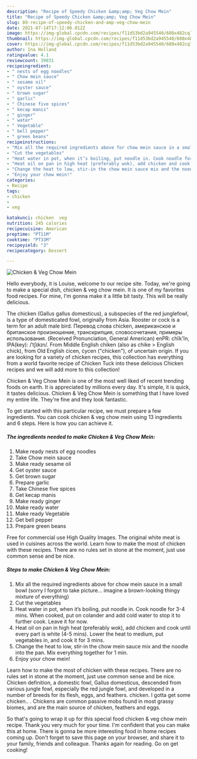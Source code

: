 ```yaml
---
description: "Recipe of Speedy Chicken &amp;amp; Veg Chow Mein"
title: "Recipe of Speedy Chicken &amp;amp; Veg Chow Mein"
slug: 89-recipe-of-speedy-chicken-and-amp-veg-chow-mein
date: 2021-07-14T17:12:06.012Z
image: https://img-global.cpcdn.com/recipes/f11d53bd2a945540/680x482cq70/chicken-veg-chow-mein-recipe-main-photo.jpg
thumbnail: https://img-global.cpcdn.com/recipes/f11d53bd2a945540/680x482cq70/chicken-veg-chow-mein-recipe-main-photo.jpg
cover: https://img-global.cpcdn.com/recipes/f11d53bd2a945540/680x482cq70/chicken-veg-chow-mein-recipe-main-photo.jpg
author: Ina Holland
ratingvalue: 4.1
reviewcount: 39831
recipeingredient:
- " nests of egg noodles"
- " Chow mein sauce"
- " sesame oil"
- " oyster sauce"
- " brown sugar"
- " garlic"
- " Chinese five spices"
- " kecap manis"
- " ginger"
- " water"
- " Vegetable"
- " bell pepper"
- " green beans"
recipeinstructions:
- "Mix all the required ingredients above for chow mein sauce in a small bowl (sorry I forgot to take picture... imagine a brown-looking thingy mixture of everything)"
- "Cut the vegetables"
- "Heat water in pot, when it’s boiling, put noodle in. Cook noodle for 3-4 mins. When cooked, put on colander and add cold water to stop it to further cook. Leave it for now."
- "Heat oil on pan in high heat (preferably wok), add chicken and cook until every part is white (4-5 mins). Lower the heat to medium, put vegetables in, and cook it for 3 mins."
- "Change the heat to low, stir-in the chow mein sauce mix and the noodle into the pan. Mix everything together for 1 min."
- "Enjoy your chow mein!"
categories:
- Recipe
tags:
- chicken
- 
- veg

katakunci: chicken  veg 
nutrition: 245 calories
recipecuisine: American
preptime: "PT11M"
cooktime: "PT33M"
recipeyield: "3"
recipecategory: Dessert

---
```



![Chicken &amp; Veg Chow Mein](https://img-global.cpcdn.com/recipes/f11d53bd2a945540/680x482cq70/chicken-veg-chow-mein-recipe-main-photo.jpg)

Hello everybody, it is Louise, welcome to our recipe site. Today, we're going to make a special dish, chicken &amp; veg chow mein. It is one of my favorites food recipes. For mine, I'm gonna make it a little bit tasty. This will be really delicious.

The chicken (Gallus gallus domesticus), a subspecies of the red junglefowl, is a type of domesticated fowl, originally from Asia. Rooster or cock is a term for an adult male bird. Перевод слова chicken, американское и британское произношение, транскрипция, словосочетания, примеры использования. (Received Pronunciation, General American) enPR: chĭk&#39;ĭn, IPA(key): /ˈtʃɪkɪn/. From Middle English chiken (also as chike &gt; English chick), from Old English ċicen, ċycen (&#34;chicken&#34;), of uncertain origin. If you are looking for a variety of chicken recipes, this collection has everything from a world favorite recipe of Chicken Tuck into these delicious Chicken recipes and we will add more to this collection!

Chicken &amp; Veg Chow Mein is one of the most well liked of recent trending foods on earth. It is appreciated by millions every day. It's simple, it is quick, it tastes delicious. Chicken &amp; Veg Chow Mein is something that I have loved my entire life. They're fine and they look fantastic.


To get started with this particular recipe, we must prepare a few ingredients. You can cook chicken &amp; veg chow mein using 13 ingredients and 6 steps. Here is how you can achieve it.

<!--inarticleads1-->

##### The ingredients needed to make Chicken &amp; Veg Chow Mein:

1. Make ready  nests of egg noodles
1. Take  Chow mein sauce
1. Make ready  sesame oil
1. Get  oyster sauce
1. Get  brown sugar
1. Prepare  garlic
1. Take  Chinese five spices
1. Get  kecap manis
1. Make ready  ginger
1. Make ready  water
1. Make ready  Vegetable
1. Get  bell pepper
1. Prepare  green beans


Free for commercial use High Quality Images. The original white meat is used in cuisines across the world. Learn how to make the most of chicken with these recipes. There are no rules set in stone at the moment, just use common sense and be nice. 

<!--inarticleads2-->

##### Steps to make Chicken &amp; Veg Chow Mein:

1. Mix all the required ingredients above for chow mein sauce in a small bowl (sorry I forgot to take picture... imagine a brown-looking thingy mixture of everything)
1. Cut the vegetables
1. Heat water in pot, when it’s boiling, put noodle in. Cook noodle for 3-4 mins. When cooked, put on colander and add cold water to stop it to further cook. Leave it for now.
1. Heat oil on pan in high heat (preferably wok), add chicken and cook until every part is white (4-5 mins). Lower the heat to medium, put vegetables in, and cook it for 3 mins.
1. Change the heat to low, stir-in the chow mein sauce mix and the noodle into the pan. Mix everything together for 1 min.
1. Enjoy your chow mein!


Learn how to make the most of chicken with these recipes. There are no rules set in stone at the moment, just use common sense and be nice. Chicken definition, a domestic fowl, Gallus domesticus, descended from various jungle fowl, especially the red jungle fowl, and developed in a number of breeds for its flesh, eggs, and feathers. chicken. I gotta get some chicken.. . Chickens are common passive mobs found in most grassy biomes, and are the main source of chicken, feathers and eggs. 

So that's going to wrap it up for this special food chicken &amp; veg chow mein recipe. Thank you very much for your time. I'm confident that you can make this at home. There is gonna be more interesting food in home recipes coming up. Don't forget to save this page on your browser, and share it to your family, friends and colleague. Thanks again for reading. Go on get cooking!
